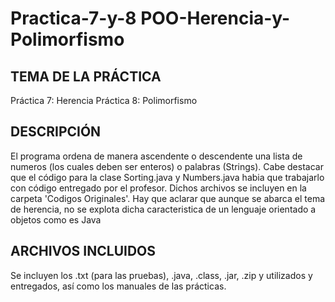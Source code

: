 # Practica-7-y-8 POO-Herencia-y-Polimorfismo
 
TEMA DE LA PRÁCTICA
--------------------------------------------------------------------------------------------------------------------------------------------------------
Práctica 7: Herencia
Práctica 8: Polimorfismo

DESCRIPCIÓN
--------------------------------------------------------------------------------------------------------------------------------------------------------
El programa ordena de manera ascendente o descendente una lista de numeros (los cuales deben ser enteros) o palabras (Strings).
Cabe destacar que el código para la clase Sorting.java y Numbers.java habia que trabajarlo con código entregado por el profesor. Dichos archivos se incluyen en la carpeta  'Codigos Originales'.
Hay que aclarar que aunque se abarca el tema de herencia, no se explota dicha caracteristica de un lenguaje orientado a objetos como es Java

ARCHIVOS INCLUIDOS
--------------------------------------------------------------------------------------------------------------------------------------------------------
Se incluyen los .txt (para las pruebas), .java, .class, .jar, .zip y utilizados y entregados, así como los manuales de las prácticas.
